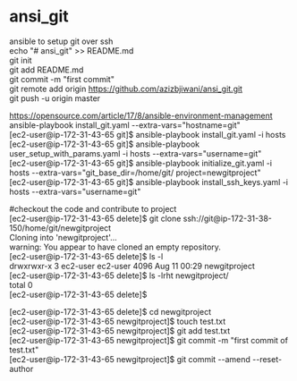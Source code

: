 # ansi_git  
ansible to setup git over ssh  
echo "# ansi_git" >> README.md  
git init  
git add README.md  
git commit -m "first commit"  
git remote add origin https://github.com/azizbjiwani/ansi_git.git  
git push -u origin master  
  
https://opensource.com/article/17/8/ansible-environment-management    
ansible-playbook install_git.yaml --extra-vars="hostname=git"  
[ec2-user@ip-172-31-43-65 git]$ ansible-playbook install_git.yaml -i hosts  
[ec2-user@ip-172-31-43-65 git]$ ansible-playbook user_setup_with_params.yaml -i hosts --extra-vars="username=git"  
[ec2-user@ip-172-31-43-65 git]$ ansible-playbook initialize_git.yaml -i hosts --extra-vars="git_base_dir=/home/git/ project=newgitproject"  
[ec2-user@ip-172-31-43-65 git]$ ansible-playbook install_ssh_keys.yaml -i hosts --extra-vars="username=git"  
  
#checkout the code and contribute to project  
[ec2-user@ip-172-31-43-65 delete]$ git clone ssh://git@ip-172-31-38-150/home/git/newgitproject  
Cloning into 'newgitproject'...  
warning: You appear to have cloned an empty repository.  
[ec2-user@ip-172-31-43-65 delete]$ ls -l  
drwxrwxr-x 3 ec2-user ec2-user 4096 Aug 11 00:29 newgitproject  
[ec2-user@ip-172-31-43-65 delete]$ ls -lrht newgitproject/  
total 0  
[ec2-user@ip-172-31-43-65 delete]$  
  
[ec2-user@ip-172-31-43-65 delete]$ cd newgitproject  
[ec2-user@ip-172-31-43-65 newgitproject]$ touch test.txt  
[ec2-user@ip-172-31-43-65 newgitproject]$ git add test.txt  
[ec2-user@ip-172-31-43-65 newgitproject]$ git commit -m "first commit of test.txt"  
[ec2-user@ip-172-31-43-65 newgitproject]$ git commit --amend --reset-author  
